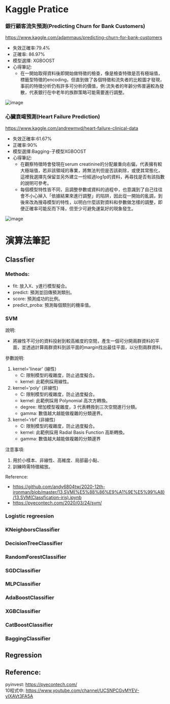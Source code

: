 

# Kaggle Pratice


### 銀行顧客流失預測(Predicting Churn for Bank Customers)  
https://www.kaggle.com/adammaus/predicting-churn-for-bank-customers  

* 失效正確率:79.4%  
* 正確率: 86.97%
* 模型選擇: XGBOOST  
* 心得筆記:
    *  在一開始取得資料後即開始做特徵的檢查，像是檢查特徵是否有極端值，標籤型特徵的encoding，但直到做了各個特徵和流失者的比較圖才發現，事前的特徵分析仍有許多可分析的價值，例:流失者的年齡分佈普遍較為發散，代表銀行在中老年的族群策略可能需要進行調整。  

  
![image](https://user-images.githubusercontent.com/34003955/124261984-0c081180-db64-11eb-9473-95661273f76d.png)
  
  
  

### 心臟衰竭預測(Heart Failure Prediction)  
https://www.kaggle.com/andrewmvd/heart-failure-clinical-data  

* 失效正確率:61.67%  
* 正確率:90%  
* 模型選擇:Bagging-子模型XGBOOST   
* 心得筆記:
    *  在觀察特徵時會發現在serum creatinine的分配嚴重向右偏，代表擁有較大極端值，若非該領域的專業，將無法判但是否該剃除，或使其常態化，這裡我選擇先保留並另外建立一份經過log1p的資料，再尋找是否有該指數的說明可參考。  
    *  每個模型特性皆不同，且調整參數或資料的過程中，也意識到了自己往往會不小心掉入「依據結果來進行調整」的陷阱，因此從一開始的亂調，到後來改為搜尋模型的特性，以明白什麼該對資料和參數做怎樣的調整，即便正確率可能反而下降，但至少可避免運氣好的現象發生。  

![image](https://user-images.githubusercontent.com/34003955/124262095-2fcb5780-db64-11eb-8a8a-4562cff39db5.png)

  
  
# 演算法筆記  

## Classfier 
### Methods:  
* fit: 放入X、y進行模型擬合。  
* predict: 預測並回傳預測類別。  
* score: 預測成功的比例。   
* predict_proba: 預測每個類別的機率值。  




  
### SVM 
說明:  
*  將線性不可分的資料投射到較高維度的空間，產生一個可分開兩群資料的平面，並透過計算兩群資料到該平面的margin找出最佳平面，以分割兩群資料。  

參數說明:  
1. kernel='linear' (線性)  
    *    C: 限制模型的複雜度，防止過度擬合。  
    *    kernel: 此範例採用線性。  
2. kernel='poly' (非線性)  
    * C: 限制模型的複雜度，防止過度擬合。    
    * kernel: 此範例採用 Polynomial 高次方轉換。    
    * degree: 增加模型複雜度，3 代表轉換到三次空間進行分類。    
    * gamma: 數值越大越能做複雜的分類邊界。  
3. kernel='rbf' (非線性)  
    * C: 限制模型的複雜度，防止過度擬合。  
    * kernel: 此範例採用 Radial Basis Function 高斯轉換。  
    * gamma: 數值越大越能做複雜的分類邊界  
    
注意事項:  
1.    用於小樣本、非線性、高維度、局部最小點、
1.    訓練時需特徵縮放。  
    
Reference:  
*  https://github.com/andy6804tw/2020-12th-ironman/blob/master/13.SVM(%E5%88%86%E9%A1%9E%E5%99%A8)/13.SVM(Classfication-iris).ipynb  
*  https://pyecontech.com/2020/03/24/svm/


### Logistic regreesion 

### KNeighborsClassifier   
### DecisionTreeClassifier  
### RandomForestClassifier  
### SGDClassifier  
### MLPClassifier  
### AdaBoostClassifier  
### XGBClassifier  
### CatBoostClassifier  
### BaggingClassifier  

## Regression  


## Reference:
pyinvest:  https://pyecontech.com/  
10程式中:  https://www.youtube.com/channel/UCSNPCGvMYEV-yIXAVt3FA5A  
